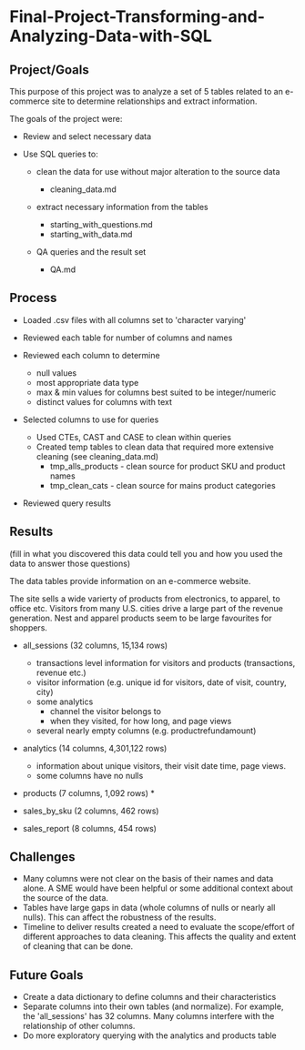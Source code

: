 # Final-Project-Transforming-and-Analyzing-Data-with-SQL

## Project/Goals
This purpose of this project was to analyze a set of 5 tables related to an e-commerce site to determine relationships and extract information. 

The goals of the project were:

* Review and select necessary data
* Use SQL queries to:

    * clean the data for use without major alteration to the source data
        
        * cleaning_data.md 
    * extract necessary information from the tables 
        * starting_with_questions.md
        * starting_with_data.md
    * QA queries and the result set
        * QA.md

## Process
* Loaded .csv files with all columns set to 'character varying'
* Reviewed each table for number of columns and names
* Reviewed each column to determine 
    
    * null values
    * most appropriate data type
    * max & min values for columns best suited to be integer/numeric
    * distinct values for columns with text
* Selected columns to use for queries
    * Used CTEs, CAST and CASE to clean within queries
    * Created temp tables to clean data that required more extensive cleaning (see cleaning_data.md) 
        * tmp_alls_products - clean source for product SKU and product names
        * tmp_clean_cats - clean source for mains product categories
* Reviewed query results

## Results
(fill in what you discovered this data could tell you and how you used the data to answer those questions)

The data tables provide information on an e-commerce website. 

The site sells a wide varierty of products from electronics, to apparel, to office etc. Visitors from many U.S. cities drive a large part of the revenue generation. Nest and apparel products seem to be large favourites for shoppers. 

* all_sessions (32 columns, 15,134 rows)
    * transactions level information for visitors and products (transactions, revenue etc.)
    * visitor information (e.g. unique id for visitors, date of visit, country, city)
    * some analytics
        * channel the visitor belongs to
        * when they visited, for how long, and page views
    * several nearly empty columns (e.g. productrefundamount) 

* analytics (14 columns, 4,301,122 rows)
    * information about unique visitors, their visit date time, page views.
    * some columns have no nulls 
* products (7 columns, 1,092 rows)
    * 
* sales_by_sku (2 columns, 462 rows)
* sales_report (8 columns, 454 rows)

## Challenges 
* Many columns were not clear on the basis of their names and data alone. A SME would have been helpful or some additional context about the source of the data.
* Tables have large gaps in data (whole columns of nulls or nearly all nulls). This can affect the robustness of the results.
* Timeline to deliver results created a need to evaluate the scope/effort of different approaches to data cleaning. This affects the quality and extent of cleaning that can be done.  

## Future Goals

* Create a data dictionary to define columns and their characteristics
* Separate columns into their own tables (and normalize). For example, the 'all_sessions' has 32 columns. Many columns interfere with the relationship of other columns. 
* Do more exploratory querying with the analytics and products table